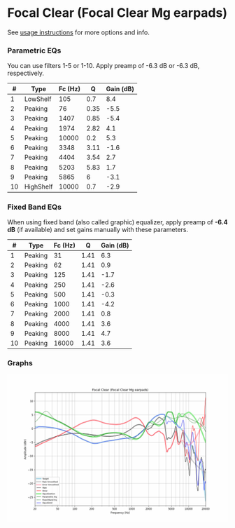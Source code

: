 # Focal Clear (Focal Clear Mg earpads)
See [usage instructions](https://github.com/jaakkopasanen/AutoEq#usage) for more options and info.

### Parametric EQs
You can use filters 1-5 or 1-10. Apply preamp of -6.3 dB or -6.3 dB, respectively.

|   # | Type      |   Fc (Hz) |    Q |   Gain (dB) |
|-----|-----------|-----------|------|-------------|
|   1 | LowShelf  |       105 | 0.7  |         8.4 |
|   2 | Peaking   |        76 | 0.35 |        -5.5 |
|   3 | Peaking   |      1407 | 0.85 |        -5.4 |
|   4 | Peaking   |      1974 | 2.82 |         4.1 |
|   5 | Peaking   |     10000 | 0.2  |         5.3 |
|   6 | Peaking   |      3348 | 3.11 |        -1.6 |
|   7 | Peaking   |      4404 | 3.54 |         2.7 |
|   8 | Peaking   |      5203 | 5.83 |         1.7 |
|   9 | Peaking   |      5865 | 6    |        -3.1 |
|  10 | HighShelf |     10000 | 0.7  |        -2.9 |

### Fixed Band EQs
When using fixed band (also called graphic) equalizer, apply preamp of **-6.4 dB** (if available) and set gains manually with these parameters.

|   # | Type    |   Fc (Hz) |    Q |   Gain (dB) |
|-----|---------|-----------|------|-------------|
|   1 | Peaking |        31 | 1.41 |         6.3 |
|   2 | Peaking |        62 | 1.41 |         0.9 |
|   3 | Peaking |       125 | 1.41 |        -1.7 |
|   4 | Peaking |       250 | 1.41 |        -2.6 |
|   5 | Peaking |       500 | 1.41 |        -0.3 |
|   6 | Peaking |      1000 | 1.41 |        -4.2 |
|   7 | Peaking |      2000 | 1.41 |         0.8 |
|   8 | Peaking |      4000 | 1.41 |         3.6 |
|   9 | Peaking |      8000 | 1.41 |         4.7 |
|  10 | Peaking |     16000 | 1.41 |         3.6 |

### Graphs
![](./Focal%20Clear%20(Focal%20Clear%20Mg%20earpads).png)

